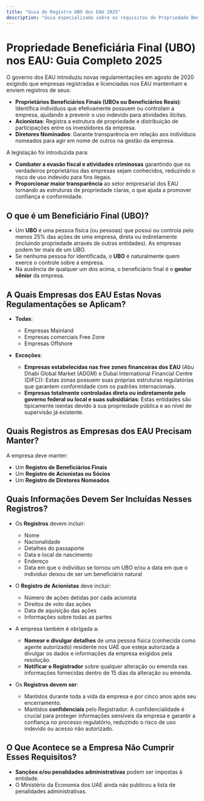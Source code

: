```yaml
---
title: "Guia do Registro UBO dos EAU 2025"
description: "Guia especializado sobre os requisitos de Propriedade Beneficiária Final nos EAU. Visão completa das regulamentações, conformidade e obrigações de relatórios."
---
```


# Propriedade Beneficiária Final (UBO) nos EAU: Guia Completo 2025

O governo dos EAU introduziu novas regulamentações em agosto de 2020 exigindo que empresas registradas e licenciadas nos EAU mantenham e enviem registros de seus:

- **Proprietários Beneficiários Finais (UBOs ou Beneficiários Reais)**: Identifica indivíduos que efetivamente possuem ou controlam a empresa, ajudando a prevenir o uso indevido para atividades ilícitas.
- **Acionistas**: Registra a estrutura de propriedade e distribuição de participações entre os investidores da empresa.
- **Diretores Nominados**: Garante transparência em relação aos indivíduos nomeados para agir em nome de outros na gestão da empresa.

A legislação foi introduzida para:

- **Combater a evasão fiscal e atividades criminosas** garantindo que os verdadeiros proprietários das empresas sejam conhecidos, reduzindo o risco de uso indevido para fins ilegais.
- **Proporcionar maior transparência** ao setor empresarial dos EAU tornando as estruturas de propriedade claras, o que ajuda a promover confiança e conformidade.

## O que é um Beneficiário Final (UBO)?

- Um **UBO** é uma pessoa física (ou pessoas) que possui ou controla pelo menos 25% das ações de uma empresa, direta ou indiretamente (incluindo propriedade através de outras entidades). As empresas podem ter mais de um UBO.
- Se nenhuma pessoa for identificada, o **UBO** é naturalmente quem exerce o controle sobre a empresa.
- Na ausência de qualquer um dos acima, o beneficiário final é o **gestor sênior** da empresa.

## A Quais Empresas dos EAU Estas Novas Regulamentações se Aplicam?

- **Todas**:

  - Empresas Mainland
  - Empresas comerciais Free Zone
  - Empresas Offshore

- **Exceções**:
  - **Empresas estabelecidas nas free zones financeiras dos EAU** (Abu Dhabi Global Market (ADGM) e Dubai International Financial Centre (DIFC)): Estas zonas possuem suas próprias estruturas regulatórias que garantem conformidade com os padrões internacionais.
  - **Empresas totalmente controladas direta ou indiretamente pelo governo federal ou local e suas subsidiárias**: Estas entidades são tipicamente isentas devido à sua propriedade pública e ao nível de supervisão já existente.

## Quais Registros as Empresas dos EAU Precisam Manter?

A empresa deve manter:

- Um **Registro de Beneficiários Finais**
- Um **Registro de Acionistas ou Sócios**
- Um **Registro de Diretores Nomeados**

## Quais Informações Devem Ser Incluídas Nesses Registros?

- Os **Registros** devem incluir:

  - Nome
  - Nacionalidade
  - Detalhes do passaporte
  - Data e local de nascimento
  - Endereço
  - Data em que o indivíduo se tornou um UBO e/ou a data em que o indivíduo deixou de ser um beneficiário natural

- O **Registro de Acionistas** deve incluir:

  - Número de ações detidas por cada acionista
  - Direitos de voto das ações
  - Data de aquisição das ações
  - Informações sobre todas as partes

- A empresa também é obrigada a:

  - **Nomear e divulgar detalhes** de uma pessoa física (conhecida como agente autorizado) residente nos UAE que esteja autorizada a divulgar os dados e informações da empresa exigidos pela resolução.
  - **Notificar o Registrador** sobre qualquer alteração ou emenda nas informações fornecidas dentro de 15 dias da alteração ou emenda.

- Os **Registros devem ser**:
  - Mantidos durante toda a vida da empresa e por cinco anos após seu encerramento.
  - Mantidos **confidenciais** pelo Registrador: A confidencialidade é crucial para proteger informações sensíveis da empresa e garantir a confiança no processo regulatório, reduzindo o risco de uso indevido ou acesso não autorizado.

## O Que Acontece se a Empresa Não Cumprir Esses Requisitos?

- **Sanções e/ou penalidades administrativas** podem ser impostas à entidade.
- O Ministério da Economia dos UAE ainda não publicou a lista de penalidades administrativas.